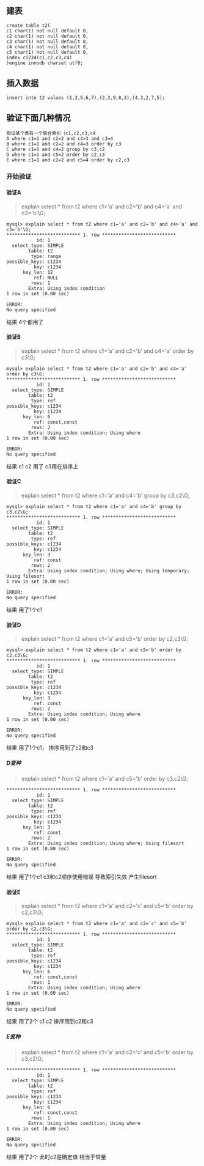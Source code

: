 ## 建表

```
create table t2(
c1 char(1) not null default 0,
c2 char(1) not null default 0,
c3 char(1) not null default 0,
c4 char(1) not null default 0,
c5 char(1) not null default 0,
index c1234(c1,c2,c3,c4)
)engine innodb charset utf8;
```

## 插入数据


```
insert into t2 values (1,3,5,6,7),(2,3,9,8,3),(4,3,2,7,5);
```


## 验证下面几种情况


```
假设某个表有一个联合索引（c1,c2,c3,c4
A where c1=1 and c2=2 and c4>3 and c3=4 
B where c1=1 and c2=2 and c4=3 order by c3
C where c1=1 and c4=2 group by c3,c2
D where c1=1 and c5=2 order by c2,c3
E where c1=1 and c2=2 and c5=4 order by c2,c3
```

### 开始验证

#### 验证A

> explain select * from t2 where c1='a' and c2='b' and c4>'a' and c3='b'\G;



```
mysql> explain select * from t2 where c1='a' and c2='b' and c4>'a' and c3='b'\G; 
*************************** 1. row ***************************
           id: 1
  select_type: SIMPLE
        table: t2
         type: range
possible_keys: c1234
          key: c1234
      key_len: 12
          ref: NULL
         rows: 1
        Extra: Using index condition
1 row in set (0.00 sec)

ERROR: 
No query specified
```

结果 4个都用了


#### 验证B

> explain select * from t2 where c1='a' and c2='b' and c4='a' order by c3\G;


```
mysql> explain select * from t2 where c1='a' and c2='b' and c4='a' order by c3\G;
*************************** 1. row ***************************
           id: 1
  select_type: SIMPLE
        table: t2
         type: ref
possible_keys: c1234
          key: c1234
      key_len: 6
          ref: const,const
         rows: 2
        Extra: Using index condition; Using where
1 row in set (0.00 sec)

ERROR: 
No query specified
```

结果 c1 c2 用了  c3用在排序上

#### 验证C

> explain select * from t2 where c1='a' and c4='b' group by c3,c2\G;


```
mysql> explain select * from t2 where c1='a' and c4='b' group by c3,c2\G;
*************************** 1. row ***************************
           id: 1
  select_type: SIMPLE
        table: t2
         type: ref
possible_keys: c1234
          key: c1234
      key_len: 3
          ref: const
         rows: 2
        Extra: Using index condition; Using where; Using temporary; Using filesort
1 row in set (0.00 sec)

ERROR: 
No query specified
```

结果 用了1个c1



#### 验证D

> explain select * from t2 where c1='a' and c5='b' order by c2,c3\G;

```
mysql> explain select * from t2 where c1='a' and c5='b' order by c2,c3\G;
*************************** 1. row ***************************
           id: 1
  select_type: SIMPLE
        table: t2
         type: ref
possible_keys: c1234
          key: c1234
      key_len: 3
          ref: const
         rows: 2
        Extra: Using index condition; Using where
1 row in set (0.00 sec)

ERROR: 
No query specified
```

结果 用了1个c1，  排序用到了c2和c3

##### D变种

> explain select * from t2 where c1='a' and c5='b' order by c3,c2\G;


```
*************************** 1. row ***************************
           id: 1
  select_type: SIMPLE
        table: t2
         type: ref
possible_keys: c1234
          key: c1234
      key_len: 3
          ref: const
         rows: 2
        Extra: Using index condition; Using where; Using filesort
1 row in set (0.00 sec)

ERROR: 
No query specified
```

结果 用了1个c1  c3和c2顺序使用错误 导致索引失效 产生filesort

#### 验证E

> explain select * from t2 where c1='a' and c2='c' and c5='b' order by c2,c3\G;


```
mysql> explain select * from t2 where c1='a' and c2='c' and c5='b' order by c2,c3\G;
*************************** 1. row ***************************
           id: 1
  select_type: SIMPLE
        table: t2
         type: ref
possible_keys: c1234
          key: c1234
      key_len: 6
          ref: const,const
         rows: 1
        Extra: Using index condition; Using where
1 row in set (0.00 sec)

ERROR: 
No query specified
```

结果 用了2个 c1 c2      排序用到c2和c3

##### E变种

> explain select * from t2 where c1='a' and c2='c' and c5='b' order by c3,c2\G;


```
*************************** 1. row ***************************
           id: 1
  select_type: SIMPLE
        table: t2
         type: ref
possible_keys: c1234
          key: c1234
      key_len: 6
          ref: const,const
         rows: 1
        Extra: Using index condition; Using where
1 row in set (0.00 sec)

ERROR: 
No query specified
```

结果 用了2个  此时c2是确定值 相当于常量
